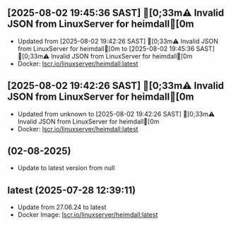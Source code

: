 ## [2025-08-02 19:45:36 SAST] [0;33m⚠️ Invalid JSON from LinuxServer for heimdall[0m
- Updated from [2025-08-02 19:42:26 SAST] [0;33m⚠️ Invalid JSON from LinuxServer for heimdall[0m to [2025-08-02 19:45:36 SAST] [0;33m⚠️ Invalid JSON from LinuxServer for heimdall[0m
- Docker: [lscr.io/linuxserver/heimdall:latest](https://hub.docker.com/r/lscr.io/linuxserver/heimdall/tags)

## [2025-08-02 19:42:26 SAST] [0;33m⚠️ Invalid JSON from LinuxServer for heimdall[0m
- Updated from unknown to [2025-08-02 19:42:26 SAST] [0;33m⚠️ Invalid JSON from LinuxServer for heimdall[0m
- Docker: [lscr.io/linuxserver/heimdall:latest](https://hub.docker.com/r/lscr.io/linuxserver/heimdall/tags)


##  (02-08-2025)
- Update to latest version from null
## latest (2025-07-28 12:39:11)
- Update from 27.06.24 to latest
- Docker Image: [lscr.io/linuxserver/heimdall:latest](https://fleet.linuxserver.io/image?name=heimdall)

